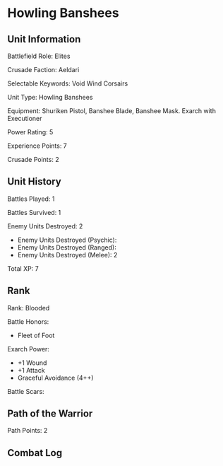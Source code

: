 Howling Banshees
====

Unit Information
----

Battlefield Role: Elites

Crusade Faction: Aeldari

Selectable Keywords: Void Wind Corsairs

Unit Type: Howling Banshees

Equipment: Shuriken Pistol, Banshee Blade, Banshee Mask. Exarch with Executioner

Power Rating: 5

Experience Points: 7

Crusade Points: 2


Unit History
---
Battles Played: 1

Battles Survived: 1

Enemy Units Destroyed: 2
* Enemy Units Destroyed (Psychic):
* Enemy Units Destroyed (Ranged):
* Enemy Units Destroyed (Melee): 2

Total XP: 7

Rank
----
Rank: Blooded

Battle Honors:
* Fleet of Foot

Exarch Power:
* +1 Wound
* +1 Attack
* Graceful Avoidance (4++)

Battle Scars:

Path of the Warrior
-----
Path Points: 2

Combat Log
---
